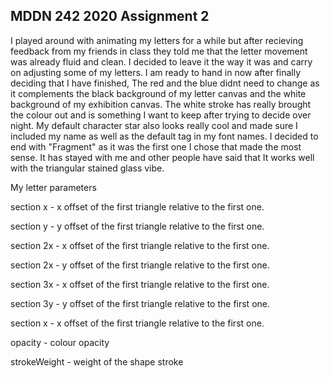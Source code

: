 ## MDDN 242 2020 Assignment 2

I played around with animating my letters for a while but after recieving feedback from my friends in class they told me that the letter movement was already fluid and clean. I decided to leave it the way it was and carry on adjusting some of my letters. I am ready to hand in now after finally deciding that I have finished, The red and the blue didnt need to change as it complements the black background of my letter canvas and the white background of my exhibition canvas. The white stroke has really brought the colour out and is something I want to keep after trying to decide over night. My default character star also looks really cool and made sure I included my name as well as the default tag in my font names. I decided to end with "Fragment" as it was the first one I chose that made the most sense. It has stayed with me and other people have said that It works well with the triangular stained glass vibe.   

My letter parameters


section x - x offset of the first triangle relative to the first one.


section y - y offset of the first triangle relative to the first one.


section 2x - x offset of the first triangle relative to the first one.


section 2x - y offset of the first triangle relative to the first one.


section 3x - x offset of the first triangle relative to the first one.


section 3y - y offset of the first triangle relative to the first one.


section x - x offset of the first triangle relative to the first one.

opacity - colour opacity

strokeWeight - weight of the shape stroke
